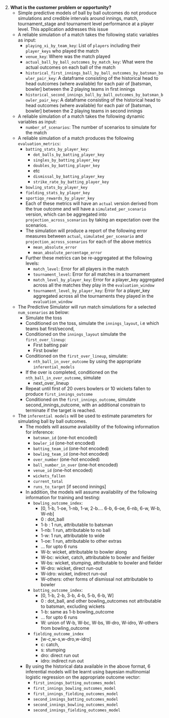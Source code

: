 2. **What is the customer problem or opportunity?** 
    - Simple predictive models of ball by ball outcomes do not produce simulations and credible intervals around 
    innings, match, tournament_stage and tournament level performance at a player level. This application addresses this issue
    - A reliable simulation of a match takes the following static variables as input:
        - `playing_xi_by_team_key`: List of `players` including their `player_keys` who played the match
        - `venue_key`: Where was the match played
        - `actual_ball_by_ball_outcomes_by_match_key`: What were the actual outcomes on each ball of the match
        - `historical_first_innings_ball_by_ball_outcomes_by_batsman_bowler_pair_key`: A dataframe consisting of the historical
        head to head outcomes (where available) for each pair of [batsman, bowler] between the 2 playing teams in first innings
        - `historical_second_innings_ball_by_ball_outcomes_by_batsman_bowler_pair_key`: A dataframe consisting of the historical
        head to head outcomes (where available) for each pair of [batsman, bowler] between the 2 playing teams in second innings
    - A reliable simulation of a match takes the following dynamic variables as input:
        - `number_of_scenarios`: The number of scenarios to simulate for the match
    - A reliable simulation of a match produces the following `evaluation_metrics`:
        - `batting_stats_by_player_key`:
            - `dot_balls_by_batting_player_key`
            - `singles_by_batting_player_key`
            - `doubles_by_batting_player_key`
            - etc
            - `dismissal_by_batting_player_key`
            - `strike_rate_by_batting_player_key`
        - `bowling_stats_by_player_key`
        - `fielding_stats_by_player_key`
        - `sportiqo_rewards_by_player_key`
        - Each of these metrics will have an `actual` version derived from the true outcome and will have a 
        `simulated_per_scenario` version, which can be aggregated into `projection_across_scenarios` by taking
        an expectation over the scenarios.
        - The simulation will produce a report of the following error measures between `actual`, 
        `simulated_per_scenario` and `projection_across_scenarios` for each of the above metrics
            - `mean_absolute_error`
            - `mean_absolute_percentage_error`
        - Further these metrics can be re-aggregated at the following levels:
            - `match_level`: Error for all players in the match
            - `tournament_level`: Error for all matches in a tournament
            - `match_level_by_player_key`: Error for a player_key aggregated across all the matches they play in
            the `evaluation_window`
            - `tournament_level_by_player_key`: Error for a player_key aggregated across all the tournaments they
            played in the `evaluation_window`
    - The Predictive Simulator will run match simulations for a selected `num_scenarios` as below:
        - Simulate the toss
        - Conditioned on the toss, simulate the `innings_layout`, i.e which teams bat first/second,
        - Conditioned on the `innings_layout` simulate the `first_over_lineup`:
            - First batting pair
            - First bowler
        - Conditioned on the `first_over_lineup`, simulate:
            - `nth_ball_in_over_outcome` by using the appropriate `inferential_models` 
        - If the over is completed, conditioned on the `nth_ball_in_over_outcome`, simulate
            - next_over_lineup
        - Repeat until first of 20 overs bowlers or 10 wickets fallen to produce `first_innings_outcome`
        - Conditioned on the `first_innings_outcome`, simulate second_innings_outcome, with an additional
        constrain to terminate if the target is reached.
    - The `inferential models` will be used to estimate parameters for simulating ball by ball outcomes.
        - The models will assume availability of the following information for inference:
            - `batsman_id` (one-hot encoded)
            - `bowler_id` (one-hot encoded)
            - `batting_team_id` (one-hot encoded)
            - `bowling_team_id` (one-hot encoded)
            - `over_number` (one-hot encoded)
            - `ball_number_in_over` (one-hot encoded)
            - `venue_id` (one-hot encoded)
            - `wickets_fallen`
            - `current_total`
            - `runs_to_target` [if second innings]
        - In addition, the models will assume availability of the following information for training and testing:
            - `bowling_outcome_index`:
                - [0, 1-b, 1-oe, 1-nb, 1-w,  2-b…. 6-b, 6-oe, 6-nb, 6-w, W-b, W-nb]
                - 0 : dot_ball
                - 1-b : 1 run, attributable to batsman
                - 1-nb: 1 run, attributable to no ball
                - 1-w: 1 run, attributable to wide
                - 1-oe: 1 run, attributable to other extras
                - ... for upto 6 runs
                - W-b: wicket, attributable to bowler along
                - W-bc: wicket, catch, attributable to bowler and fielder
                - W-bs: wicket, stumping, attributable to bowler and fielder
                - W-dro: wicket, direct run-out
                - W-idro: wicket, indirect run-out
                - W-others: other forms of dismissal not attributable to bowler
            - `batting_outcome_index`:
                - [0, 1-b, 2-b, 3-b, 4-b, 5-b, 6-b, W]
                - 0 : dot_ball, and other bowling_outcomes not attributable to batsman, excluding wickets
                - 1-b: same as 1-b bowling_outcome
                - ... for upto 6 runs
                - W: union of W-b, W-bc, W-bs, W-dro, W-idro, W-others from bowling_outcome
            - `fielding_outcome_index`
                - [w-c,w-s,w-dro,w-idro]
                - c: catch,
                - s: stumping
                - dro: direct run out
                - idro: indirect run out
        - By using the historical data available in the above format, 6 inferential models will be learnt using bayesian
        multinomial logistic regression on the appropriate outcome vector:
            - `first_innings_batting_outcomes_model`
            - `first_innings_bowling_outcomes_model`
            - `first_innings_fielding_outcomes_model`
            - `second_innings_batting_outcomes_model`
            - `second_innings_bowling_outcomes_model`
            - `second_innings_fielding_outcomes_model`

